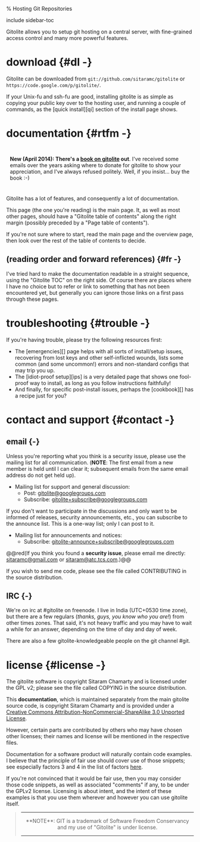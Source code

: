 % Hosting Git Repositories

include sidebar-toc

Gitolite allows you to setup git hosting on a central server, with
fine-grained access control and many more powerful features.

# download {#dl -}

Gitolite can be downloaded from `git://github.com/sitaramc/gitolite` or
`https://code.google.com/p/gitolite/`.

If your Unix-fu and ssh-fu are good, installing gitolite is as simple as
copying your public key over to the hosting user, and running a couple of
commands, as the [quick install][qi] section of the install page shows.

# documentation {#rtfm -}

<div class="green box-r" style="padding: 10px">

**New (April 2014): There's a [book on gitolite][book] out**.  I've received
some emails over the years asking where to donate for gitolite to show your
appreciation, and I've always refused politely.  Well, if you insist... buy
the book :-)

</div>

Gitolite has a lot of features, and consequently a lot of documentation.

This page (the one you're reading) is the main page.  It, as well as most
other pages, should have a "Gitolite table of contents" along the right
margin (possibly preceded by a "Page table of contents").

If you're not sure where to start, read the main page and the overview page,
then look over the rest of the table of contents to decide.

## (reading order and forward references) {#fr -}

I've tried hard to make the documentation readable in a straight sequence,
using the "Gitolite TOC" on the right side.  Of course there are places where
I have no choice but to refer or link to something that has not been
encountered yet, but generally you can ignore those links on a first pass
through these pages.

<!-- Finally, there's also an [all-in-one page](gitolite.html).  If you're looking -->
<!-- for some word/phrase but forgot which page it was mentioned in, you can load -->
<!-- the all-in-one-page and use your browser's Ctrl-F (find in page) function. -->

# troubleshooting {#trouble -}

If you're having trouble, please try the following resources first:

*   The [emergencies][] page helps with all sorts of install/setup issues,
    recovering from lost keys and other self-inflicted wounds, lists some
    common (and some uncommon!) errors and non-standard configs that may trip
    you up.
*   The [idiot-proof setup][ips] is a very detailed page that shows one
    fool-proof way to install, as long as you follow instructions faithfully!
*   And finally, for specific post-install issues, perhaps the [cookbook][]
    has a recipe just for you?

# contact and support {#contact -}

## email {-}

Unless you're reporting what you think is a security issue, please use the
mailing list for all communication.  (**NOTE**: The first email from a new
member is held until I can clear it; subsequent emails from the same email
address do not get held up).

  * Mailing list for support and general discussion:
      * Post: gitolite@googlegroups.com
      * Subscribe: gitolite+subscribe@googlegroups.com

If you don't want to participate in the discussions and only want to be
informed of releases, security announcements, etc., you can subscribe to the
announce list.  This is a one-way list; only I can post to it.

  * Mailing list for announcements and notices:
      * Subscribe: gitolite-announce+subscribe@googlegroups.com

@@red(If you think you found a **security issue**, please email me directly:
sitaramc@gmail.com or sitaram@atc.tcs.com.)@@

If you wish to send me code, please see the file called CONTRIBUTING in the
source distribution.

## IRC {-}

We're on irc at #gitolite on freenode.  I live in India (UTC+0530 time zone),
but there are a few regulars (*thanks, guys, you know who you are!*) from
other times zones.  That said, it's not heavy traffic and you may have to wait
a while for an answer, depending on the time of day and day of week.

There are also a few gitolite-knowledgeable people on the git channel #git.

# license {#license -}

The gitolite software is copyright Sitaram Chamarty and is licensed under the
GPL v2; please see the file called COPYING in the source distribution.

This **documentation**, which is maintained separately from the main gitolite
source code, is copyright Sitaram Chamarty and is provided under a [Creative
Commons Attribution-NonCommercial-ShareAlike 3.0 Unported
License](http://creativecommons.org/licenses/by-nc-sa/3.0/).

However, certain parts are contributed by others who may have chosen other
licenses; their names and license will be mentioned in the respective files.

Documentation for a software product will naturally contain code examples.  I
believe that the principle of fair use should cover use of those snippets; see
especially factors 3 and 4 in the list of factors
[here](http://en.wikipedia.org/wiki/Fair_use#Fair_use_under_United_States_law).

If you're not convinced that it would be fair use, then you may consider those
code snippets, as well as associated "comments" if any, to be under the GPLv2
license.  Licensing is about intent, and the intent of these examples is that
you use them wherever and however you can use gitolite itself.

>   <hr>
>   <center>**NOTE**: GIT is a trademark of Software Freedom Conservancy and my use of
>   "Gitolite" is under license.</center>
>   <hr>

[basic]: basic.html
[advanced]: advanced.html
[book]: http://www.packtpub.com/gitolite-essentials/book

<script type="text/javascript">
<!--
    window.onload = function() {
        hide_show('GTOC')
    }
-->
</script>
